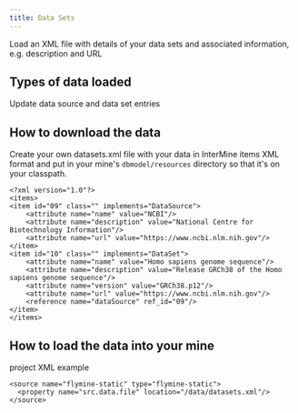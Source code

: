 ```yaml
---
title: Data Sets
---
```


Load an XML file with details of your data sets and associated information, e.g. description and URL

## Types of data loaded

Update data source and data set entries

## How to download the data

Create your own datasets.xml file with your data in InterMine items XML format and put in your mine's `dbmodel/resources` directory so that it's on your classpath.

```markup
<?xml version="1.0"?>
<items>
<item id="09" class="" implements="DataSource">
    <attribute name="name" value="NCBI"/>
    <attribute name="description" value="National Centre for Biotechnology Information"/>
    <attribute name="url" value="https://www.ncbi.nlm.nih.gov"/>
</item>
<item id="10" class="" implements="DataSet">
    <attribute name="name" value="Homo sapiens genome sequence"/>
    <attribute name="description" value="Release GRCh38 of the Homo sapiens genome sequence"/>
    <attribute name="version" value="GRCh38.p12"/>
    <attribute name="url" value="https://www.ncbi.nlm.nih.gov"/>
    <reference name="dataSource" ref_id="09"/>
</item>
</items>
```

## How to load the data into your mine

project XML example

```markup
<source name="flymine-static" type="flymine-static">
  <property name="src.data.file" location="/data/datasets.xml"/>
</source>
```

